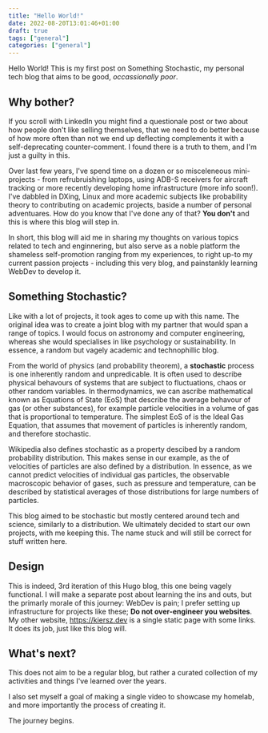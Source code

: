 ```yaml
---
title: "Hello World!"
date: 2022-08-20T13:01:46+01:00
draft: true
tags: ["general"]
categories: ["general"]
---
```


Hello World! This is my first post on Something Stochastic, my personal tech blog that aims to be good, _occassionally poor_.

## Why bother?

If you scroll with LinkedIn you might find a questionale post or two about how people don't like selling themselves, that we need to do better because of how more often than not we end up deflecting complements it with a self-deprecating counter-comment. I found there is a truth to them, and I'm just a guilty in this.

Over last few years, I've spend time on a dozen or so misceleneous mini-projects - from refrubruishing laptops, using ADB-S receivers for aircraft tracking or more recently developing home infrastructure (more info soon!). I've dabbled in DXing, Linux and more academic subjects like probability theory to contributing on academic projects, baside a number of personal adventuares. How do you know that I've done any of that? **You don't** and this is where this blog will step in.

In short, this blog will aid me in sharing my thoughts on various topics related to tech and enginnering, but also serve as a noble platform the shameless self-promotion ranging from my experiences, to right up-to my current passion projects - including this very blog, and painstankly learning WebDev to develop it.

## Something Stochastic?

Like with a lot of projects, it took ages to come up with this name. The original idea was to create a joint blog with my partner that would span a range of topics. I would focus on astronomy and computer engineering, whereas she would specialises in like psychology or sustainability. In essence, a random but vagely academic and technophillic blog.

From the world of physics (and probability theorem), a **stochastic** process is one inherently random and unpredicable. It is often used to describe physical behavours of systems that are subject to fluctuations, chaos or other random variables. In thermodynamics, we can ascribe mathematical known as Equations of State (EoS) that describe the average behavour of gas (or other substances), for example particle velocities in a volume of gas that is proportional to temperature. The simplest EoS of is the Ideal Gas Equation, that assumes that movement of particles is inherently random, and therefore stochastic.

Wikipedia also defines stochastic as a property descibed by a random probability distribution. This makes sense in our example, as the of velocities of particles are also defined by a distribution. In essence, as we cannot predict velocities of individual gas particles, the observable macroscopic behavior of gases, such as pressure and temperature, can be described by statistical averages of those distributions for large numbers of particles.

This blog aimed to be stochastic but mostly centered around tech and science, similarly to a distribution. We ultimately decided to start our own projects, with me keeping this. The name stuck and will still be correct for stuff written here.

## Design

This is indeed, 3rd iteration of this Hugo blog, this one being vagely functional. I will make a separate post about learning the ins and outs, but the primarly morale of this journey: WebDev is pain; I prefer setting up infrastructure for projects like these; **Do not over-engineer you websites**. My other website, https://kiersz.dev is a single static page with some links. It does its job, just like this blog will.

## What's next?

This does not aim to be a regular blog, but rather a curated collection of my activities and things I've learned over the years. 

I also set myself a goal of making a single video to showcase my homelab, and more importantly the process of creating it.

The journey begins.